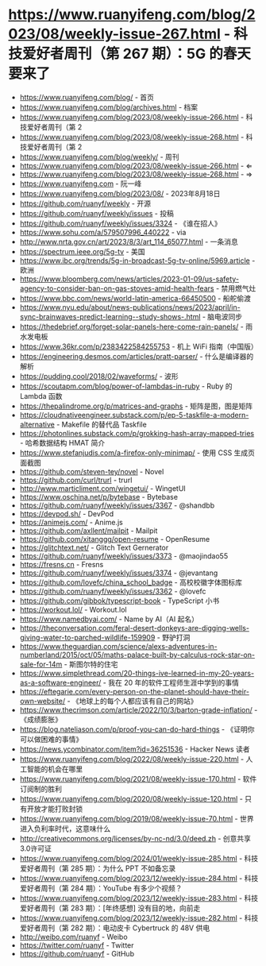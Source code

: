 # https://www.ruanyifeng.com/blog/2023/08/weekly-issue-267.html - 科技爱好者周刊（第 267 期）：5G 的春天要来了

- https://www.ruanyifeng.com/blog/ - 首页
- https://www.ruanyifeng.com/blog/archives.html - 档案
- https://www.ruanyifeng.com/blog/2023/08/weekly-issue-266.html - 科技爱好者周刊（第 2
- https://www.ruanyifeng.com/blog/2023/08/weekly-issue-268.html - 科技爱好者周刊（第 2
- https://www.ruanyifeng.com/blog/weekly/ - 周刊
- https://www.ruanyifeng.com/blog/2023/08/weekly-issue-266.html - ⇐
- https://www.ruanyifeng.com/blog/2023/08/weekly-issue-268.html - ⇒
- https://www.ruanyifeng.com - 阮一峰
- https://www.ruanyifeng.com/blog/2023/08/ - 2023年8月18日
- https://github.com/ruanyf/weekly - 开源
- https://github.com/ruanyf/weekly/issues - 投稿
- https://github.com/ruanyf/weekly/issues/3324 - 《谁在招人》
- https://www.sohu.com/a/579507996_440222 - via
- http://www.nrta.gov.cn/art/2023/8/3/art_114_65077.html - 一条消息
- https://spectrum.ieee.org/5g-tv - 美国
- https://www.ibc.org/trends/5g-in-broadcast-5g-tv-online/5969.article - 欧洲
- https://www.bloomberg.com/news/articles/2023-01-09/us-safety-agency-to-consider-ban-on-gas-stoves-amid-health-fears - 禁用燃气灶
- https://www.bbc.com/news/world-latin-america-66450500 - 船舵偷渡
- https://www.nyu.edu/about/news-publications/news/2023/april/in-sync-brainwaves-predict-learning--study-shows-.html - 脑电波同步
- https://thedebrief.org/forget-solar-panels-here-come-rain-panels/ - 雨水发电板
- https://www.36kr.com/p/2383422584255753 - 机上 WiFi 指南（中国版）
- https://engineering.desmos.com/articles/pratt-parser/ - 什么是编译器的解析
- https://pudding.cool/2018/02/waveforms/ - 波形
- https://scoutapm.com/blog/power-of-lambdas-in-ruby - Ruby 的 Lambda 函数
- https://thepalindrome.org/p/matrices-and-graphs - 矩阵是图，图是矩阵
- https://cloudnativeengineer.substack.com/p/ep-5-taskfile-a-modern-alternative - Makefile 的替代品 Taskfile
- https://photonlines.substack.com/p/grokking-hash-array-mapped-tries - 哈希数据结构 HMAT 简介
- https://www.stefanjudis.com/a-firefox-only-minimap/ - 使用 CSS 生成页面截图
- https://github.com/steven-tey/novel - Novel
- https://github.com/curl/trurl - trurl
- http://www.marticliment.com/wingetui/ - WingetUI
- https://www.oschina.net/p/bytebase - Bytebase
- https://github.com/ruanyf/weekly/issues/3367 - @shandbb
- https://devpod.sh/ - DevPod
- https://animejs.com/ - Anime.js
- https://github.com/axllent/mailpit - Mailpit
- https://github.com/xitanggg/open-resume - OpenResume
- https://glitchtext.net/ - Glitch Text Gernerator
- https://github.com/ruanyf/weekly/issues/3373 - @maojindao55
- https://fresns.cn - Fresns
- https://github.com/ruanyf/weekly/issues/3374 - @jevantang
- https://github.com/lovefc/china_school_badge - 高校校徽字体图标库
- https://github.com/ruanyf/weekly/issues/3362 - @lovefc
- https://github.com/gibbok/typescript-book - TypeScript 小书
- https://workout.lol/ - Workout.lol
- https://www.namedbyai.com/ - Name by AI（AI 起名）
- https://theconversation.com/feral-desert-donkeys-are-digging-wells-giving-water-to-parched-wildlife-159909 - 野驴打洞
- https://www.theguardian.com/science/alexs-adventures-in-numberland/2015/oct/05/maths-palace-built-by-calculus-rock-star-on-sale-for-14m - 斯图尔特的住宅
- https://www.simplethread.com/20-things-ive-learned-in-my-20-years-as-a-software-engineer/ - 我在 20 年的软件工程师生涯中学到的事情
- https://eftegarie.com/every-person-on-the-planet-should-have-their-own-website/ - 《地球上的每个人都应该有自己的网站》
- https://www.thecrimson.com/article/2022/10/3/barton-grade-inflation/ - 《成绩膨胀》
- https://blog.nateliason.com/p/proof-you-can-do-hard-things - 《证明你可以做困难的事情》
- https://news.ycombinator.com/item?id=36251536 - Hacker News 读者
- https://www.ruanyifeng.com/blog/2022/08/weekly-issue-220.html - 人工智能的机会在哪里
- https://www.ruanyifeng.com/blog/2021/08/weekly-issue-170.html - 软件订阅制的胜利
- https://www.ruanyifeng.com/blog/2020/08/weekly-issue-120.html - 只有开放才能打败封锁
- https://www.ruanyifeng.com/blog/2019/08/weekly-issue-70.html - 世界进入负利率时代，这意味什么
- http://creativecommons.org/licenses/by-nc-nd/3.0/deed.zh - 创意共享3.0许可证
- https://www.ruanyifeng.com/blog/2024/01/weekly-issue-285.html - 科技爱好者周刊（第 285 期）：为什么 PPT 不如备忘录
- https://www.ruanyifeng.com/blog/2023/12/weekly-issue-284.html - 科技爱好者周刊（第 284 期）：YouTube 有多少个视频？
- https://www.ruanyifeng.com/blog/2023/12/weekly-issue-283.html - 科技爱好者周刊（第 283 期）：[年终感想] 没有目的地，向前走
- https://www.ruanyifeng.com/blog/2023/12/weekly-issue-282.html - 科技爱好者周刊（第 282 期）：电动皮卡 Cybertruck 的 48V 供电
- http://weibo.com/ruanyf - Weibo
- https://twitter.com/ruanyf - Twitter
- https://github.com/ruanyf - GitHub